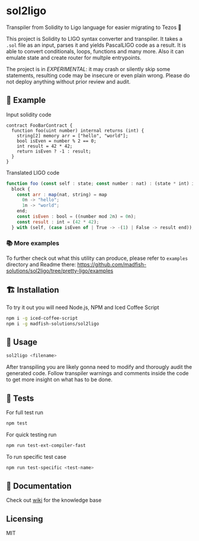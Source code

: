 # sol2ligo

Transpiler from Solidity to Ligo language for easier migrating to Tezos 🚀️

This project is Solidity to LIGO syntax converter and transpiler. It takes a `.sol` file as an input, parses it and yields PascalLIGO code as a result.
It is able to convert conditionals, loops, functions and many more. Also it can emulate state and create router for multple entrypoints.

The project is in _EXPERIMENTAL_: it may crash or silently skip some statements, resulting code may be insecure or even plain wrong. Please do not deploy anything without prior review and audit.

## 📖️ Example
Input solidity code

```solidity
contract FooBarContract {
  function foo(uint number) internal returns (int) {
    string[2] memory arr = ["hello", "world"];
    bool isEven = number % 2 == 0;
    int result = 42 * 42;
    return isEven ? -1 : result;
  }
}
```

Translated LIGO code
```js
function foo (const self : state; const number : nat) : (state * int) is
  block {
    const arr : map(nat, string) = map
      0n -> "hello";
      1n -> "world";
    end;
    const isEven : bool = ((number mod 2n) = 0n);
    const result : int = (42 * 42);
  } with (self, (case isEven of | True -> -(1) | False -> result end));
```

### 📚️ More examples 
To further check out what this utility can produce, please refer to `examples` directory and Readme there:
https://github.com/madfish-solutions/sol2ligo/tree/pretty-ligo/examples


## 🏗️ Installation
To try it out you will need Node.js, NPM and Iced Coffee Script

```sh
npm i -g iced-coffee-script
npm i -g madfish-solutions/sol2ligo
```

## 🌈️ Usage

```sh
sol2ligo <filename>
```

After transpiling you are likely gonna need to modify and thorougly audit the generated code. Follow transpiler warnings and comments inside the code to get more insight on what has to be done.

## 🏥️ Tests
For full test run
```sh
npm test 
```

For quick testing run
```sh
npm run test-ext-compiler-fast
```

To run specific test case
```sh
npm run test-specific <test-name>
```


## 📑️ Documentation
Check out [wiki](https://github.com/madfish-solutions/sol2ligo/wiki) for the knowledge base

## Licensing
MIT
